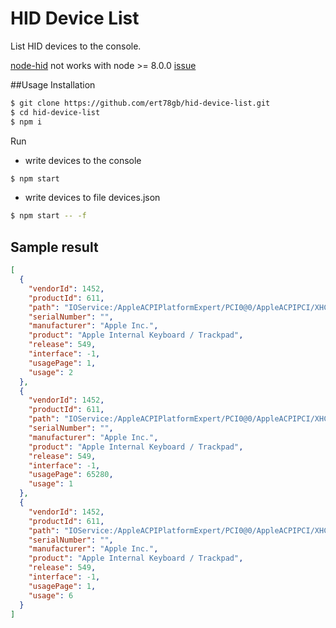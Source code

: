 HID Device List
===============

List HID devices to the console.

[node-hid](https://github.com/node-hid/node-hid) not works with node >= 8.0.0
[issue](https://github.com/node-hid/node-hid/issues/209)

##Usage
Installation

```bash
$ git clone https://github.com/ert78gb/hid-device-list.git
$ cd hid-device-list
$ npm i
```

Run
- write devices to the console
```bash
$ npm start
```
- write devices to file devices.json
```bash
$ npm start -- -f
```

## Sample result
```json
[
  {
    "vendorId": 1452,
    "productId": 611,
    "path": "IOService:/AppleACPIPlatformExpert/PCI0@0/AppleACPIPCI/XHC1@14/XHC1@14000000/HS12@14400000/Apple Internal Keyboard / Trackpad@14400000/Touchpad@2/AppleUSBTCButtons@14400000,2",
    "serialNumber": "",
    "manufacturer": "Apple Inc.",
    "product": "Apple Internal Keyboard / Trackpad",
    "release": 549,
    "interface": -1,
    "usagePage": 1,
    "usage": 2
  },
  {
    "vendorId": 1452,
    "productId": 611,
    "path": "IOService:/AppleACPIPlatformExpert/PCI0@0/AppleACPIPCI/XHC1@14/XHC1@14000000/HS12@14400000/Apple Internal Keyboard / Trackpad@14400000/Touchpad@1/AppleUSBMultitouchDriver@14400000,1",
    "serialNumber": "",
    "manufacturer": "Apple Inc.",
    "product": "Apple Internal Keyboard / Trackpad",
    "release": 549,
    "interface": -1,
    "usagePage": 65280,
    "usage": 1
  },
  {
    "vendorId": 1452,
    "productId": 611,
    "path": "IOService:/AppleACPIPlatformExpert/PCI0@0/AppleACPIPCI/XHC1@14/XHC1@14000000/HS12@14400000/Apple Internal Keyboard / Trackpad@14400000/Apple Internal Keyboard@0/AppleUSBTCKeyboard@14400000,0",
    "serialNumber": "",
    "manufacturer": "Apple Inc.",
    "product": "Apple Internal Keyboard / Trackpad",
    "release": 549,
    "interface": -1,
    "usagePage": 1,
    "usage": 6
  }
]
```
